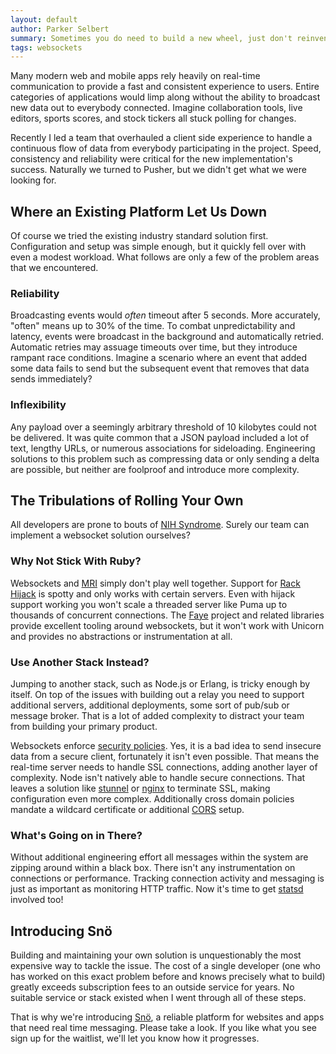 ```yaml
---
layout: default
author: Parker Selbert
summary: Sometimes you do need to build a new wheel, just don't reinvent it.
tags: websockets
---
```


Many modern web and mobile apps rely heavily on real-time communication to
provide a fast and consistent experience to users. Entire categories of
applications would limp along without the ability to broadcast new data out to
everybody connected. Imagine collaboration tools, live editors, sports scores,
and stock tickers all stuck polling for changes.

Recently I led a team that overhauled a client side experience to handle a
continuous flow of data from everybody participating in the project. Speed,
consistency and reliability were critical for the new implementation's success.
Naturally we turned to Pusher, but we didn't get what we were looking for.

## Where an Existing Platform Let Us Down

Of course we tried the existing industry standard solution first. Configuration
and setup was simple enough, but it quickly fell over with even a modest
workload. What follows are only a few of the problem areas that we encountered.

### Reliability

Broadcasting events would *often* timeout after 5 seconds. More accurately,
"often" means up to 30% of the time. To combat unpredictability and latency,
events were broadcast in the background and automatically retried. Automatic
retries may assuage timeouts over time, but they introduce rampant race
conditions. Imagine a scenario where an event that added some data fails to send
but the subsequent event that removes that data sends immediately?

### Inflexibility

Any payload over a seemingly arbitrary threshold of 10 kilobytes could not be
delivered. It was quite common that a JSON payload included a lot of text,
lengthy URLs, or numerous associations for sideloading. Engineering solutions
to this problem such as compressing data or only sending a delta are possible,
but neither are foolproof and introduce more complexity.

## The Tribulations of Rolling Your Own

All developers are prone to bouts of [NIH Syndrome][nih]. Surely our team can
implement a websocket solution ourselves?

### Why Not Stick With Ruby?

Websockets and [MRI][mri] simply don't play well together. Support for [Rack
Hijack][hijack] is spotty and only works with certain servers. Even with hijack
support working you won't scale a threaded server like Puma up to thousands of
concurrent connections. The [Faye][faye] project and related libraries provide
excellent tooling around websockets, but it won't work with Unicorn and provides
no abstractions or instrumentation at all.

### Use Another Stack Instead?

Jumping to another stack, such as Node.js or Erlang, is tricky enough by itself.
On top of the issues with building out a relay you need to support additional
servers, additional deployments, some sort of pub/sub or message broker. That is
a lot of added complexity to distract your team from building your primary
product.

Websockets enforce [security policies][wssec]. Yes, it is a bad idea to send
insecure data from a secure client, fortunately it isn't even possible. That
means the real-time server needs to handle SSL connections, adding another layer
of complexity. Node isn't natively able to handle secure connections. That
leaves a solution like [stunnel][stunnel] or [nginx][nginxssl] to terminate SSL,
making configuration even more complex. Additionally cross domain policies
mandate a wildcard certificate or additional [CORS][cors] setup.

### What's Going on in There?

Without additional engineering effort all messages within the system are zipping
around within a black box. There isn't any instrumentation on connections or
performance. Tracking connection activity and messaging is just as important as
monitoring HTTP traffic. Now it's time to get [statsd][statsd] involved too!

## Introducing Snö

Building and maintaining your own solution is unquestionably the most expensive
way to tackle the issue. The cost of a single developer (one who has worked on
this exact problem before and knows precisely what to build) greatly exceeds
subscription fees to an outside service for years. No suitable service or stack
existed when I went through all of these steps.

That is why we're introducing [Snö][sno], a reliable platform for websites and
apps that need real time messaging. Please take a look. If you like what you see
sign up for the waitlist, we'll let you know how it progresses.

[mri]: https://en.wikipedia.org/wiki/Ruby_MRI
[hijack]: https://github.com/rack/rack/pull/481
[faye]: http://faye.jcoglan.com/ruby/websockets.html
[wssec]: http://blog.kaazing.com/2012/02/28/html5-websocket-security-is-strong/
[stunnel]: https://www.stunnel.org/index.html
[nginxssl]: http://nginx.com/resources/admin-guide/nginx-ssl-termination/
[cors]: https://en.wikipedia.org/wiki/Cross-origin_resource_sharing
[statsd]: https://github.com/etsy/statsd
[sno]: http://snoapp.io
[nih]: https://en.wikipedia.org/wiki/Not_invented_here
